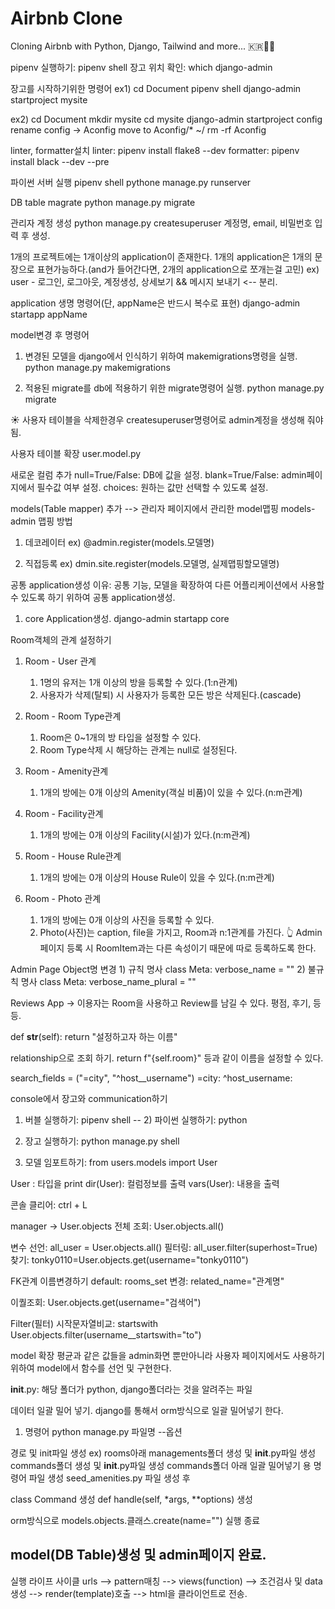 # Airbnb Clone

Cloning Airbnb with Python, Django, Tailwind and more... 🇰🇷💖🐍

pipenv 실행하기: pipenv shell
장고 위치 확인: which django-admin

장고를 시작하기위한 명령어
ex1) 
    cd Document
    pipenv shell
    django-admin startproject mysite

ex2)
    cd Document
    mkdir mysite
    cd mysite
    django-admin startproject config
    rename config -> Aconfig
    move to Aconfig/* ~/
    rm -rf Aconfig


linter, formatter설치
linter: pipenv install flake8 --dev
formatter: pipenv install black --dev --pre

파이썬 서버 실행
    pipenv shell
    pythone manage.py runserver

DB table magrate
    python manage.py migrate

관리자 계정 생성
    python manage.py createsuperuser
    계정명, email, 비밀번호 입력 후 생성.

1개의 프로젝트에는 1개이상의 application이 존재한다.
1개의 application은 1개의 문장으로 표현가능하다.(and가 들어간다면, 2개의 application으로 쪼개는걸 고민)
ex) user - 로그인, 로그아웃, 계정생성, 상세보기 && 메시지 보내기 <-- 분리.

application 생명 명령어(단, appName은 반드시 복수로 표현)
    django-admin startapp appName

model변경 후 명령어
1) 변경된 모델을 django에서 인식하기 위하여 makemigrations명령을 실행.
    python manage.py makemigrations

2) 적용된 migrate를 db에 적용하기 위한 migrate명령어 실행.
    python manage.py migrate

 ☀︎ 사용자 테이블을 삭제한경우 createsuperuser명령어로 admin계정을 생성해 줘야됨.

사용자 테이블 확장
user.model.py

새로운 컬럼 추가
null=True/False: DB에 값을 설정.
blank=True/False: admin페이지에서 필수값 여부 설정.
choices: 원하는 값만 선택할 수 있도록 설정.


models(Table mapper) 추가 --> 관리자 페이지에서 관리한 model맵핑
models-admin 맵핑 방법
1) 데코레이터
    ex)
    @admin.register(models.모델명)

2) 직접등록
    ex)
    dmin.site.register(models.모델명, 실제맵핑할모델명)

공통 application생성
이유: 공통 기능, 모델을 확장하여 다른 어플리케이션에서 사용할 수 있도록 하기 위하여 공통 application생성.
1) core Application생성.
django-admin startapp core


Room객체의 관계 설정하기
1. Room - User 관계
    1) 1명의 유저는 1개 이상의 방을 등록할 수 있다.(1:n관계)
    2) 사용자가 삭제(탈퇴) 시 사용자가 등록한 모든 방은 삭제된다.(cascade)

2. Room - Room Type관계
    1) Room은 0~1개의 방 타입을 설정할 수 있다.
    2) Room Type삭제 시 해당하는 관계는 null로 설정된다.

3. Room - Amenity관계
    1) 1개의 방에는 0개 이상의 Amenity(객실 비품)이 있을 수 있다.(n:m관계)

4. Room - Facility관계
    1) 1개의 방에는 0개 이상의 Facility(시설)가 있다.(n:m관계)

5. Room - House Rule관계
    1) 1개의 방에는 0개 이상의 House Rule이 있을 수 있다.(n:m관계)

6. Room - Photo 관계
    1) 1개의 방에는 0개 이상의 사진을 등록할 수 있다.
    2) Photo(사진)는 caption, file을 가지고, Room과 n:1관계를 가진다.
    👆 Admin 페이지 등록 시 RoomItem과는 다른 속성이기 때문에 따로 등록하도록 한다.


Admin Page Object명 변경
    1) 규칙 명사
        class Meta:
            verbose_name = ""
    2) 불규칙 명사
        class Meta:
            verbose_name_plural = ""


Reviews App
-> 이용자는 Room을 사용하고 Review를 남길 수 있다.
    평점, 후기, 등등.

def __str__(self):
    return "설정하고자 하는 이름"

relationship으로 조회 하기.
    return f"{self.room}" 등과 같이 이름을 설정할 수 있다.
    

search_fields = ("=city", "^host__username")
=city:
^host_username:


console에서 장고와 communication하기
1) 버블 실행하기: pipenv shell
-- 2) 파이썬 실행하기: python
3) 장고 실행하기: python manage.py shell

4) 모델 임포트하기: from users.models import User

User : 타입을 print
dir(User): 컬럼정보를 출력
vars(User): 내용을 출력

콘솔 클리어: ctrl + L

manager -> User.objects
전체 조회: User.objects.all()

변수 선언: all_user = User.objects.all()
필터링: all_user.filter(superhost=True)
찾기: tonky0110=User.objects.get(username="tonky0110")

FK관계 이름변경하기
default: rooms_set
변경: related_name="관계명"

이퀄조회: User.objects.get(username="검색어")

Filter(필터)
시작문자열비교: startswith
User.objects.filter(username__startswith="to")


model 확장
평균과 같은 값들을 admin화면 뿐만아니라 사용자 페이지에서도 사용하기 위하여 model에서 함수를 선언 및 구현한다.


__init__.py: 해당 폴더가 python, django폴더라는 것을 알려주는 파일


데이터 일괄 밀어 넣기.
django를 통해서 orm방식으로 일괄 밀어넣기 한다.
1) 명령어
python manage.py 파일명 --옵션

경로 및 init파일 생성
ex) 
rooms아래 managements폴더 생성 및 __init__.py파일 생성
commands폴더 생성 및 __init__.py파일 생성
commands폴더 아래 일괄 밀어넣기 용 명령어 파일 생성
seed_amenities.py 파일 생성 후

class Command 생성
def handle(self, *args, **options) 생성

orm방식으로
models.objects.클래스.create(name="") 실행
종료


model(DB Table)생성 및 admin페이지 완료.
--------------------------------------------------------------------------------------------------------------

실행 라이프 사이클
urls --> pattern매칭 --> views(function) --> 조건검사 및 data생성 --> render(template)호출 --> html을 클라이언트로 전송.
